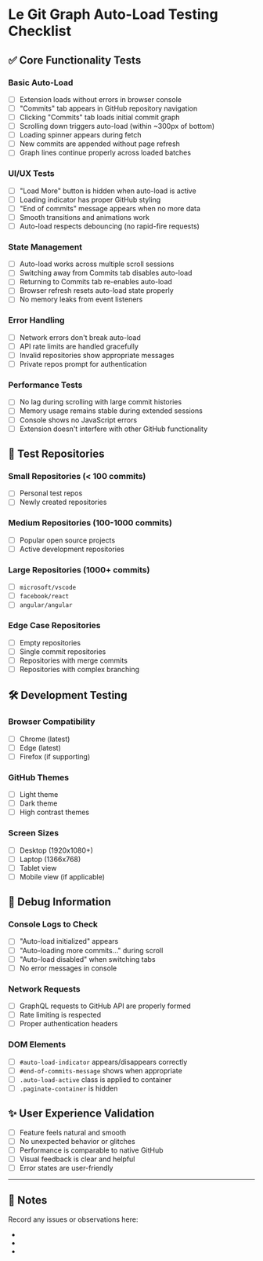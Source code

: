 # Le Git Graph Auto-Load Testing Checklist

## ✅ Core Functionality Tests

### Basic Auto-Load
- [ ] Extension loads without errors in browser console
- [ ] "Commits" tab appears in GitHub repository navigation
- [ ] Clicking "Commits" tab loads initial commit graph
- [ ] Scrolling down triggers auto-load (within ~300px of bottom)
- [ ] Loading spinner appears during fetch
- [ ] New commits are appended without page refresh
- [ ] Graph lines continue properly across loaded batches

### UI/UX Tests
- [ ] "Load More" button is hidden when auto-load is active
- [ ] Loading indicator has proper GitHub styling
- [ ] "End of commits" message appears when no more data
- [ ] Smooth transitions and animations work
- [ ] Auto-load respects debouncing (no rapid-fire requests)

### State Management
- [ ] Auto-load works across multiple scroll sessions
- [ ] Switching away from Commits tab disables auto-load
- [ ] Returning to Commits tab re-enables auto-load
- [ ] Browser refresh resets auto-load state properly
- [ ] No memory leaks from event listeners

### Error Handling
- [ ] Network errors don't break auto-load
- [ ] API rate limits are handled gracefully
- [ ] Invalid repositories show appropriate messages
- [ ] Private repos prompt for authentication

### Performance Tests
- [ ] No lag during scrolling with large commit histories
- [ ] Memory usage remains stable during extended sessions
- [ ] Console shows no JavaScript errors
- [ ] Extension doesn't interfere with other GitHub functionality

## 🔧 Test Repositories

### Small Repositories (< 100 commits)
- [ ] Personal test repos
- [ ] Newly created repositories

### Medium Repositories (100-1000 commits)
- [ ] Popular open source projects
- [ ] Active development repositories

### Large Repositories (1000+ commits)
- [ ] `microsoft/vscode`
- [ ] `facebook/react`
- [ ] `angular/angular`

### Edge Case Repositories
- [ ] Empty repositories
- [ ] Single commit repositories
- [ ] Repositories with merge commits
- [ ] Repositories with complex branching

## 🛠️ Development Testing

### Browser Compatibility
- [ ] Chrome (latest)
- [ ] Edge (latest)
- [ ] Firefox (if supporting)

### GitHub Themes
- [ ] Light theme
- [ ] Dark theme
- [ ] High contrast themes

### Screen Sizes
- [ ] Desktop (1920x1080+)
- [ ] Laptop (1366x768)
- [ ] Tablet view
- [ ] Mobile view (if applicable)

## 🐛 Debug Information

### Console Logs to Check
- [ ] "Auto-load initialized" appears
- [ ] "Auto-loading more commits..." during scroll
- [ ] "Auto-load disabled" when switching tabs
- [ ] No error messages in console

### Network Requests
- [ ] GraphQL requests to GitHub API are properly formed
- [ ] Rate limiting is respected
- [ ] Proper authentication headers

### DOM Elements
- [ ] `#auto-load-indicator` appears/disappears correctly
- [ ] `#end-of-commits-message` shows when appropriate
- [ ] `.auto-load-active` class is applied to container
- [ ] `.paginate-container` is hidden

## ✨ User Experience Validation

- [ ] Feature feels natural and smooth
- [ ] No unexpected behavior or glitches
- [ ] Performance is comparable to native GitHub
- [ ] Visual feedback is clear and helpful
- [ ] Error states are user-friendly

---

## 📝 Notes
Record any issues or observations here:

- 
- 
- 
